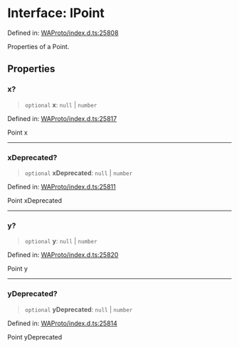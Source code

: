 # Interface: IPoint

Defined in: [WAProto/index.d.ts:25808](https://github.com/Riders004/Tv/blob/3d6aaf6f3efb499dc9d0ca82bb24083bb45a8478/WAProto/index.d.ts#L25808)

Properties of a Point.

## Properties

### x?

> `optional` **x**: `null` \| `number`

Defined in: [WAProto/index.d.ts:25817](https://github.com/Riders004/Tv/blob/3d6aaf6f3efb499dc9d0ca82bb24083bb45a8478/WAProto/index.d.ts#L25817)

Point x

***

### xDeprecated?

> `optional` **xDeprecated**: `null` \| `number`

Defined in: [WAProto/index.d.ts:25811](https://github.com/Riders004/Tv/blob/3d6aaf6f3efb499dc9d0ca82bb24083bb45a8478/WAProto/index.d.ts#L25811)

Point xDeprecated

***

### y?

> `optional` **y**: `null` \| `number`

Defined in: [WAProto/index.d.ts:25820](https://github.com/Riders004/Tv/blob/3d6aaf6f3efb499dc9d0ca82bb24083bb45a8478/WAProto/index.d.ts#L25820)

Point y

***

### yDeprecated?

> `optional` **yDeprecated**: `null` \| `number`

Defined in: [WAProto/index.d.ts:25814](https://github.com/Riders004/Tv/blob/3d6aaf6f3efb499dc9d0ca82bb24083bb45a8478/WAProto/index.d.ts#L25814)

Point yDeprecated
